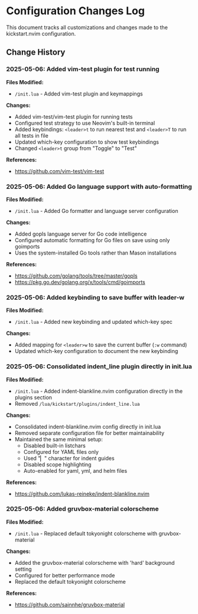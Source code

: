 # Configuration Changes Log

This document tracks all customizations and changes made to the kickstart.nvim configuration.

## Change History

### 2025-05-06: Added vim-test plugin for test running

**Files Modified:**
- `/init.lua` - Added vim-test plugin and keymappings

**Changes:**
- Added vim-test/vim-test plugin for running tests
- Configured test strategy to use Neovim's built-in terminal
- Added keybindings: `<leader>t` to run nearest test and `<leader>T` to run all tests in file
- Updated which-key configuration to show test keybindings
- Changed `<leader>t` group from "Toggle" to "Test"

**References:**
- https://github.com/vim-test/vim-test

### 2025-05-06: Added Go language support with auto-formatting

**Files Modified:**
- `/init.lua` - Added Go formatter and language server configuration

**Changes:**
- Added gopls language server for Go code intelligence
- Configured automatic formatting for Go files on save using only goimports
- Uses the system-installed Go tools rather than Mason installations

**References:**
- https://github.com/golang/tools/tree/master/gopls
- https://pkg.go.dev/golang.org/x/tools/cmd/goimports

### 2025-05-06: Added keybinding to save buffer with leader-w

**Files Modified:**
- `/init.lua` - Added new keybinding and updated which-key spec

**Changes:**
- Added mapping for `<leader>w` to save the current buffer (`:w` command)
- Updated which-key configuration to document the new keybinding

### 2025-05-06: Consolidated indent_line plugin directly in init.lua

**Files Modified:**
- `/init.lua` - Added indent-blankline.nvim configuration directly in the plugins section
- Removed `/lua/kickstart/plugins/indent_line.lua`

**Changes:**
- Consolidated indent-blankline.nvim config directly in init.lua
- Removed separate configuration file for better maintainability
- Maintained the same minimal setup:
  - Disabled built-in listchars
  - Configured for YAML files only
  - Used "▏" character for indent guides
  - Disabled scope highlighting
  - Auto-enabled for yaml, yml, and helm files

**References:**
- https://github.com/lukas-reineke/indent-blankline.nvim

### 2025-05-06: Added gruvbox-material colorscheme

**Files Modified:**
- `/init.lua` - Replaced default tokyonight colorscheme with gruvbox-material

**Changes:**
- Added the gruvbox-material colorscheme with 'hard' background setting
- Configured for better performance mode
- Replaced the default tokyonight colorscheme

**References:**
- https://github.com/sainnhe/gruvbox-material

<!--
Format for each entry:
### YYYY-MM-DD: Brief description of change

**Files Modified:**
- `/path/to/file.lua`

**Changes:**
- Detailed description of what was changed and why
- Any plugins added or removed
- Any key mappings added or modified

**References:**
- Any relevant links, plugin URLs, or documentation references
-->

<!-- Add new changes at the top of this section -->